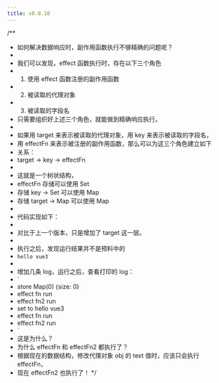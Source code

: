 ```yaml
---
title: v0.0.10
---
```


/\*\*

- 如何解决数据响应时，副作用函数执行不够精确的问题呢？
-
- 我们可以发现，effect 函数执行时，存在以下三个角色
- 1.  使用 effect 函数注册的副作用函数
- 2.  被读取的代理对象
- 3.  被读取的字段名
- 只需要组织好上述三个角色，就能做到精确响应执行。
-
- 如果用 target 来表示被读取的代理对象，用 key 来表示被读取的字段名，
- 用 effectFn 来表示被注册的副作用函数，那么可以为这三个角色建立如下
- 关系：
- target -> key -> effectFn
-
- 这就是一个树状结构，
- effectFn 存储可以使用 Set
- 存储 key -> Set 可以使用 Map
- 存储 target -> Map 可以使用 Map
-
- 代码实现如下：
-
- 对比于上一个版本，只是增加了 target 这一层。
-
- 执行之后，发现运行结果并不是预料中的
- `hello vue3`
-
- 增加几条 log，运行之后，查看打印的 log：
- `
- store Map(0) {size: 0}
- effect fn run
- effect fn2 run
- set to hello vue3
- effect fn run
- effect fn2 run
- `
- 这是为什么？
- 为什么 effectFn 和 effectFn2 都执行了？
- 根据现在的数据结构，修改代理对象 obj 的 text 值时，应该只会执行 effectFn，
- 现在 effectFn2 也执行了！
  \*/
